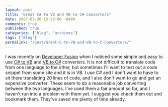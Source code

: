 ```yaml
---
layout: post
title: "Great C# to VB and VB to C# Converters"
date: 2007-07-26 15:29:00 -0400
comments: true
published: true
categories: ["blog", "archives"]
tags: ["Blog"]
permalink: "/post/Great-C-to-VB-and-VB-to-C-Converters/"
---
```

<!-- more -->



<p>I was recently on <a href="http://www.developerfusion.co.uk/">Developer Fusion</a> when I noticed some simple and easy to use <a href="http://www.developerfusion.co.uk/utilities/convertcsharptovb.aspx" target="_blank">C# to VB</a> and <a href="http://www.developerfusion.co.uk/utilities/convertvbtocsharp.aspx" target="_blank">VB to C#</a> converters. It is not difficult to translate code from one language to the other, but sometimes I'll want to test out a code snippet from some site and it is in VB. I use C# and I don't want to have to sit there translating 20 lines of code, and I also don't want to go and get an expensive converter. These seem to do a reasonable job converting between the two languages. I've used them a fair amount so far, and I haven't run into a problem with them yet. I suggest you check them out and bookmark them. They've saved me plenty of time already.</p>
